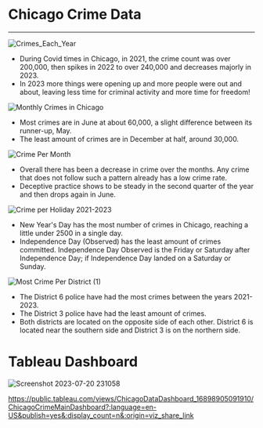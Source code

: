 # Chicago Crime Data
---

![Crimes_Each_Year](https://github.com/CaillahR/Chicago-Crime-Data/assets/121994185/f5d8866a-e96c-4d5a-8839-f0ca9942b377)

- During Covid times in Chicago, in 2021, the crime count was over 200,000, then spikes in 2022 to over 240,000 and decreases majorly in 2023.
- In 2023 more things were opening up and more people were out and about, leaving less time for criminal activity and more time for freedom!

![Monthly Crimes in Chicago](https://github.com/CaillahR/Chicago-Crime-Data/assets/121994185/acbd983c-26b2-4a83-9111-f2ee4ee3d0e9)

- Most crimes are in June at about 60,000, a slight difference between its runner-up, May. 
- The least amount of crimes are in December at half, around 30,000.

![Crime Per Month](https://github.com/CaillahR/Chicago-Crime-Data/assets/121994185/edf7c0d5-8ae7-4931-a937-9dfaa89bed3c)

- Overall there has been a decrease in crime over the months. Any crime that does not follow such a pattern already has a low crime rate.
- Deceptive practice shows to be steady in the second quarter of the year and then drops again in June.

![Crime per Holiday 2021-2023](https://github.com/CaillahR/Chicago-Crime-Data/assets/121994185/f3fe5eba-90e6-453b-b66b-56f4616f1385)

- New Year's Day has the most number of crimes in Chicago, reaching a little under 2500 in a single day.
- Independence Day (Observed) has the least amount of crimes committed. Independence Day Observed is the Friday or Saturday after Independence Day; if Independence Day landed on a Saturday or Sunday.

![Most Crime Per District (1)](https://github.com/CaillahR/Chicago-Crime-Data/assets/121994185/4d60004d-4218-4e3a-bc17-aa3493ed4d16)

- The District 6 police have had the most crimes between the years 2021-2023.
- The District 3 police have had the least amount of crimes.
- Both districts are located on the opposite side of each other. District 6 is located near the southern side and District 3 is on the northern side.

# Tableau Dashboard

![Screenshot 2023-07-20 231058](https://github.com/CaillahR/Chicago-Crime-Data/assets/121994185/822bfe74-039e-44c3-82a2-612282ec053a)

https://public.tableau.com/views/ChicagoDataDashboard_16898905091910/ChicagoCrimeMainDashboard?:language=en-US&publish=yes&:display_count=n&:origin=viz_share_link
